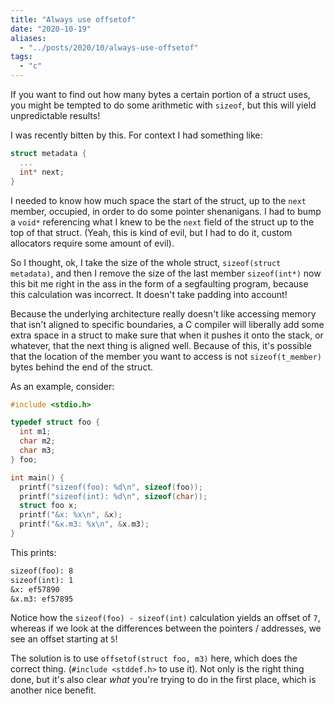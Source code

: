 ```yaml
---
title: "Always use offsetof"
date: "2020-10-19"
aliases:
  - "../posts/2020/10/always-use-offsetof"
tags:
  - "c"
---
```


If you want to find out how many bytes a certain portion of a struct uses,
you might be tempted to do some arithmetic with `sizeof`, but this will
yield unpredictable results!
<!--more-->

I was recently bitten by this. For context I had something like:

```c
struct metadata {
  ...
  int* next;
}
```

I needed to know how much space the start of the struct, up to the `next` member,
occupied, in order to do some pointer shenanigans. I had to 
bump a `void*` referencing what I knew to be the `next` field of the struct up
to the top of that struct. (Yeah, this is kind of evil, but I had to do it,
custom allocators require some amount of evil).

So I thought, ok, I take the size of the whole struct, `sizeof(struct metadata)`,
and then I remove the size of the last member `sizeof(int*)` now this bit
me right in the ass in the form of a segfaulting program, because this
calculation was incorrect. It doesn't take padding into account!

Because the underlying architecture really doesn't like accessing memory
that isn't aligned to specific boundaries, a C compiler will liberally add
some extra space in a struct to make sure that when it pushes it onto the stack,
or whatever, that the next thing is aligned well. Because of this, it's possible
that the location of the member you want to access is not `sizeof(t_member)`
bytes behind the end of the struct.

As an example, consider:

```c
#include <stdio.h>

typedef struct foo {
  int m1;
  char m2;
  char m3;
} foo;

int main() {
  printf("sizeof(foo): %d\n", sizeof(foo));
  printf("sizeof(int): %d\n", sizeof(char));
  struct foo x;
  printf("&x: %x\n", &x);
  printf("&x.m3: %x\n", &x.m3);
}
```

This prints:

```txt
sizeof(foo): 8
sizeof(int): 1
&x: ef57890
&x.m3: ef57895
```

Notice how the `sizeof(foo) - sizeof(int)` calculation yields an offset of
`7`, whereas if we look at the differences between the pointers / addresses,
we see an offset starting at `5`!

The solution is to use `offsetof(struct foo, m3)` here, which does the correct thing.
(`#include <stddef.h>` to use it). Not only is the right thing done, but
it's also clear *what* you're trying to do in the first place, which is
another nice benefit.